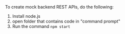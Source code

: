 To create mock backend REST APIs, do the following:

1. Install node.js
2. open folder that contains code in "command prompt"
3. Run the command `npm start`
